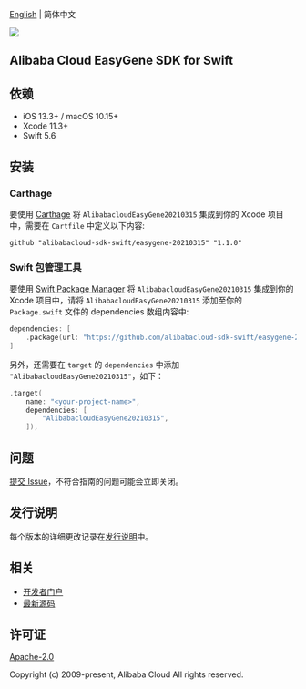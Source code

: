 [English](README.md) | 简体中文

![](https://aliyunsdk-pages.alicdn.com/icons/AlibabaCloud.svg)

## Alibaba Cloud EasyGene SDK for Swift

## 依赖

- iOS 13.3+ / macOS 10.15+
- Xcode 11.3+
- Swift 5.6

## 安装

### Carthage

要使用 [Carthage](https://github.com/Carthage/Carthage) 将 `AlibabacloudEasyGene20210315` 集成到你的 Xcode 项目中，需要在 `Cartfile` 中定义以下内容:

```ogdl
github "alibabacloud-sdk-swift/easygene-20210315" "1.1.0"
```

### Swift 包管理工具

要使用 [Swift Package Manager](https://swift.org/package-manager/) 将 `AlibabacloudEasyGene20210315` 集成到你的 Xcode 项目中，请将 `AlibabacloudEasyGene20210315` 添加至你的 `Package.swift` 文件的 dependencies 数组内容中:

```swift
dependencies: [
    .package(url: "https://github.com/alibabacloud-sdk-swift/easygene-20210315.git", from: "1.1.0")
]
```

另外，还需要在 `target` 的 `dependencies` 中添加 `"AlibabacloudEasyGene20210315"`，如下：

```swift
.target(
    name: "<your-project-name>",
    dependencies: [
        "AlibabacloudEasyGene20210315",
    ]),
```

## 问题

[提交 Issue](https://github.com/alibabacloud-sdk-swift/easygene-20210315/issues/new)，不符合指南的问题可能会立即关闭。

## 发行说明

每个版本的详细更改记录在[发行说明](./ChangeLog.txt)中。

## 相关

* [开发者门户](https://next.api.aliyun.com/home)
* [最新源码](https://github.com/alibabacloud-sdk-swift/easygene-20210315)

## 许可证

[Apache-2.0](http://www.apache.org/licenses/LICENSE-2.0)

Copyright (c) 2009-present, Alibaba Cloud All rights reserved.
